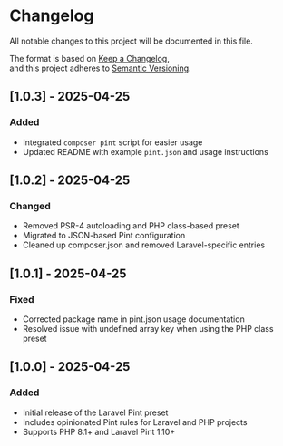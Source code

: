 # Changelog

All notable changes to this project will be documented in this file.

The format is based on [Keep a Changelog](https://keepachangelog.com/en/1.1.0/),  
and this project adheres to [Semantic Versioning](https://semver.org/spec/v2.0.0.html).

## [1.0.3] - 2025-04-25

### Added

- Integrated `composer pint` script for easier usage
- Updated README with example `pint.json` and usage instructions

## [1.0.2] - 2025-04-25

### Changed

- Removed PSR-4 autoloading and PHP class-based preset
- Migrated to JSON-based Pint configuration
- Cleaned up composer.json and removed Laravel-specific entries

## [1.0.1] - 2025-04-25

### Fixed

- Corrected package name in pint.json usage documentation
- Resolved issue with undefined array key when using the PHP class preset

## [1.0.0] - 2025-04-25

### Added

- Initial release of the Laravel Pint preset
- Includes opinionated Pint rules for Laravel and PHP projects
- Supports PHP 8.1+ and Laravel Pint 1.10+
